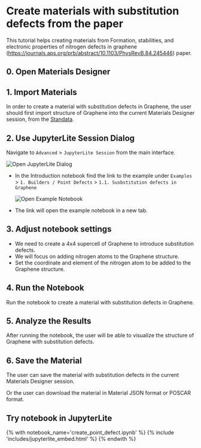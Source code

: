 # Create materials with substitution defects from the paper 

This tutorial helps creating materials from Formation, stabilities, and electronic properties of nitrogen defects in graphene (https://journals.aps.org/prb/abstract/10.1103/PhysRevB.84.245446) paper.

## 0. Open Materials Designer

## 1. Import Materials

In order to create a material with substitution defects in Graphene, the user should first import structure of Graphene into the current Materials Designer session, from the [Standata](../../materials-designer/header-menu/input-output/standata-import.md).

## 2. Use JupyterLite Session Dialog

Navigate to `Advanced` > `JupyterLite Session` from the main interface.

  <img src="/images/tutorials/interface_with_zsl/1_select_jupyterlite_session.webp" alt="Open JupyterLite Dialog"/>

- In the Introduction notebook find the link to the example under `Examples` > `1. Builders / Point Defects` > `1.1. Susbstitution defects in Graphene`

  <img src="/images/tutorials/interface_with_zsl/2_introduction_notebook.webp" alt="Open Example Notebook"/>
  
- The link will open the example notebook in a new tab.

## 3. Adjust notebook settings

- We need to create a 4x4 supercell of Graphene to introduce substitution defects. 
- We will focus on adding nitrogen atoms to the Graphene structure.
- Set the coordinate and element of the nitrogen atom to be added to the Graphene structure.


## 4. Run the Notebook

Run the notebook to create a material with substitution defects in Graphene.

## 5. Analyze the Results

After running the notebook, the user will be able to visualize the structure of Graphene with substitution defects.

## 6. Save the Material

The user can save the material with substitution defects in the current Materials Designer session.

Or the user can download the material in Material JSON format or POSCAR format.

## Try notebook in JupyterLite

{% with notebook_name='create_point_defect.ipynb' %}
{% include 'includes/jupyterlite_embed.html' %}
{% endwith %}